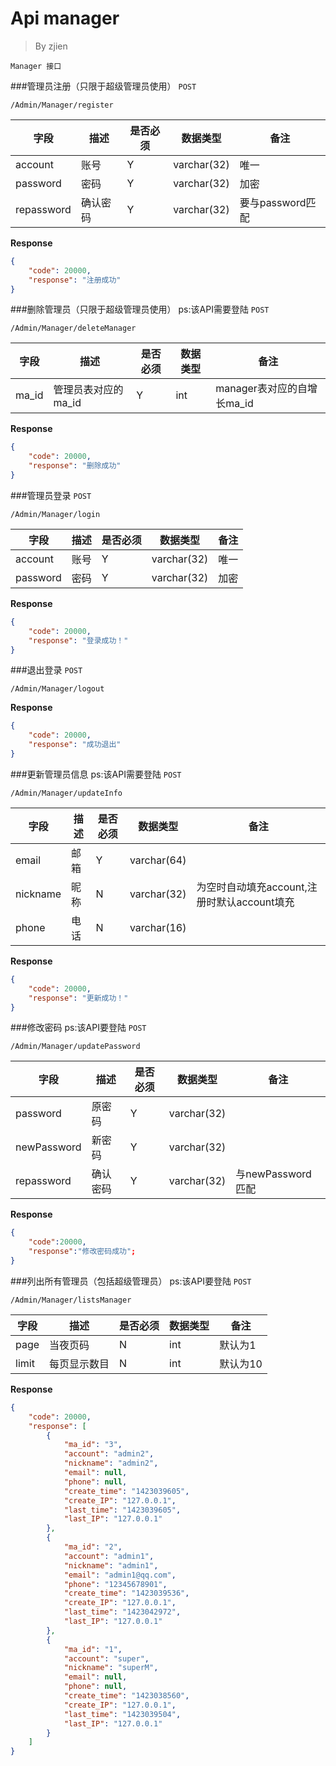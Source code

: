 Api manager
===
>By zjien

`Manager 接口`

###管理员注册（只限于超级管理员使用）
`POST`

`/Admin/Manager/register`

字段 | 描述 | 是否必须 | 数据类型 | 备注
------------- | ---------------- | ----------------- | ------------ | ------------------
account| 账号 | Y | varchar(32) | 唯一
password | 密码 | Y | varchar(32) | 加密
repassword | 确认密码 | Y | varchar(32) | 要与password匹配

**Response**
```json
{
    "code": 20000,
    "response": "注册成功"
}
```



###删除管理员（只限于超级管理员使用）
ps:该API需要登陆
`POST`

`/Admin/Manager/deleteManager`

字段 | 描述 | 是否必须 | 数据类型 | 备注
------------- | ---------------- | ----------------- | ------------ | ------------------
ma_id | 管理员表对应的ma_id | Y | int | manager表对应的自增长ma_id

**Response**
```json
{
    "code": 20000,
    "response": "删除成功"
}
```



###管理员登录
`POST`

`/Admin/Manager/login`

字段 | 描述 | 是否必须 | 数据类型 | 备注
------------- | ---------------- | ----------------- | ------------ | ------------------
account| 账号  | Y | varchar(32) | 唯一
password | 密码 | Y | varchar(32) | 加密

**Response**
```json
{
    "code": 20000,
    "response": "登录成功！"
}
```



###退出登录
`POST`

`/Admin/Manager/logout`

**Response**
```json
{
    "code": 20000,
    "response": "成功退出"
}
```



###更新管理员信息
ps:该API需要登陆
`POST`

`/Admin/Manager/updateInfo`

字段 | 描述 | 是否必须 | 数据类型 | 备注
------------- | ---------------- | ----------------- | ------------ | ------------------
email | 邮箱 | Y | varchar(64) | 
nickname | 昵称 | N | varchar(32) | 为空时自动填充account,注册时默认account填充
phone | 电话 | N | varchar(16) | 

**Response**
```json
{
    "code": 20000,
    "response": "更新成功！"
}
```


###修改密码
ps:该API要登陆
`POST`

`/Admin/Manager/updatePassword`

字段 | 描述 | 是否必须 | 数据类型 | 备注
------------- | ------------ | -------- | ------------- | ---------------
password| 原密码  | Y | varchar(32) | 
newPassword | 新密码 | Y | varchar(32) |
repassword | 确认密码 | Y | varchar(32) | 与newPassword匹配

**Response**  
```json
{
    "code":20000,
    "response":"修改密码成功";
}
```



###列出所有管理员（包括超级管理员）
ps:该API要登陆
`POST`

`/Admin/Manager/listsManager`

字段 | 描述 | 是否必须 | 数据类型 | 备注
------------- | ------------ | -------- | ------------- | ---------------
page | 当夜页码 | N | int | 默认为1
limit | 每页显示数目 | N | int | 默认为10

**Response**  
```json
{
    "code": 20000,
    "response": [
        {
            "ma_id": "3",
            "account": "admin2",
            "nickname": "admin2",
            "email": null,
            "phone": null,
            "create_time": "1423039605",
            "create_IP": "127.0.0.1",
            "last_time": "1423039605",
            "last_IP": "127.0.0.1"
        },
        {
            "ma_id": "2",
            "account": "admin1",
            "nickname": "admin1",
            "email": "admin1@qq.com",
            "phone": "12345678901",
            "create_time": "1423039536",
            "create_IP": "127.0.0.1",
            "last_time": "1423042972",
            "last_IP": "127.0.0.1"
        },
        {
            "ma_id": "1",
            "account": "super",
            "nickname": "superM",
            "email": null,
            "phone": null,
            "create_time": "1423038560",
            "create_IP": "127.0.0.1",
            "last_time": "1423039504",
            "last_IP": "127.0.0.1"
        }
    ]
}
```